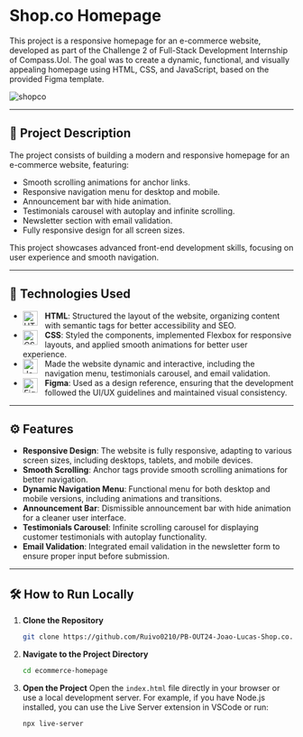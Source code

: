 
# Shop.co Homepage

This project is a responsive homepage for an e-commerce website, developed as part of the Challenge 2 of Full-Stack Development Internship of Compass.Uol. The goal was to create a dynamic, functional, and visually appealing homepage using HTML, CSS, and JavaScript, based on the provided Figma template.

![shopco](https://github.com/user-attachments/assets/cd4f1d15-e0b4-4df8-9ecf-429778637c1e)

---

## 🚀 Project Description

The project consists of building a modern and responsive homepage for an e-commerce website, featuring:

- Smooth scrolling animations for anchor links.
- Responsive navigation menu for desktop and mobile.
- Announcement bar with hide animation.
- Testimonials carousel with autoplay and infinite scrolling.
- Newsletter section with email validation.
- Fully responsive design for all screen sizes.

This project showcases advanced front-end development skills, focusing on user experience and smooth navigation.

---

## 🔧 Technologies Used

- <img align="left" alt="HTML5" width="26px" style="padding-right:10px;" src="https://cdn.jsdelivr.net/gh/devicons/devicon/icons/html5/html5-original.svg" /> **HTML**: Structured the layout of the website, organizing content with semantic tags for better accessibility and SEO.
- <img align="left" alt="CSS3" width="26px" style="padding-right:10px;" src="https://cdn.jsdelivr.net/gh/devicons/devicon/icons/css3/css3-original.svg" /> **CSS**: Styled the components, implemented Flexbox for responsive layouts, and applied smooth animations for better user experience.
- <img align="left" alt="JavaScript" width="26px" style="padding-right:10px;" src="https://cdn.jsdelivr.net/gh/devicons/devicon/icons/javascript/javascript-original.svg" /> Made the website dynamic and interactive, including the navigation menu, testimonials carousel, and email validation.
- <img align="left" alt="Figma" width="26px" style="padding-right:10px;" src="https://cdn.jsdelivr.net/gh/devicons/devicon@latest/icons/figma/figma-original.svg" /> **Figma**: Used as a design reference, ensuring that the development followed the UI/UX guidelines and maintained visual consistency.

---

## ⚙️ Features

- **Responsive Design**: The website is fully responsive, adapting to various screen sizes, including desktops, tablets, and mobile devices.
- **Smooth Scrolling**: Anchor tags provide smooth scrolling animations for better navigation.
- **Dynamic Navigation Menu**: Functional menu for both desktop and mobile versions, including animations and transitions.
- **Announcement Bar**: Dismissible announcement bar with hide animation for a cleaner user interface.
- **Testimonials Carousel**: Infinite scrolling carousel for displaying customer testimonials with autoplay functionality.
- **Email Validation**: Integrated email validation in the newsletter form to ensure proper input before submission.

---

## 🛠️ How to Run Locally

1. **Clone the Repository**
   ```bash
   git clone https://github.com/Ruivo0210/PB-OUT24-Joao-Lucas-Shop.co.git
   ```

2. **Navigate to the Project Directory**
   ```bash
   cd ecommerce-homepage
   ```

3. **Open the Project**
   Open the `index.html` file directly in your browser or use a local development server. For example, if you have Node.js installed, you can use the Live Server extension in VSCode or run:
   ```bash
   npx live-server
   ```
